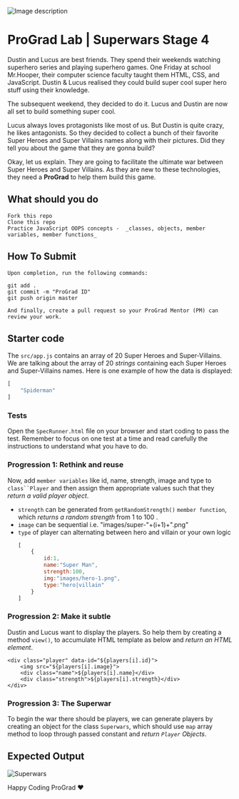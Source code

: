 ![Image description](https://i1.faceprep.in/ProGrad/face-logo-resized.png)

# ProGrad Lab | Superwars Stage 4

Dustin and Lucus are best friends. They spend their weekends watching superhero series and playing superhero games. One Friday at school Mr.Hooper, their computer science faculty taught them HTML, CSS, and JavaScript. Dustin & Lucus realised they could build super cool super hero stuff using their knowledge. 

The subsequent weekend, they decided to do it. Lucus and Dustin are now all set to build something super cool.

Lucus always loves protagonists like most of us. But Dustin is quite crazy, he likes antagonists. So they decided to collect a bunch of their favorite Super Heroes and Super Villains names along with their pictures. Did they tell you about the game that they are gonna build? 

Okay, let us explain. They are going to facilitate the ultimate war between Super Heroes and Super Villains. As they are new to these technologies, they need a **ProGrad** to help them build this game.

## What should you do
```
Fork this repo
Clone this repo
Practice JavaScript OOPS concepts -  _classes, objects, member variables, member functions_
```

## How To Submit
```
Upon completion, run the following commands:

git add .
git commit -m "ProGrad ID"
git push origin master

And finally, create a pull request so your ProGrad Mentor (PM) can review your work.
```

## Starter code

The `src/app.js` contains an array of 20 Super Heroes and Super-Villains. We are talking about the array of 20 _strings_ containing each Super Heroes and Super-Villains names. Here is one example of how the data is displayed:

```javascript
[
    "Spiderman"
]
```

### Tests

Open the `SpecRunner.html` file on your browser and start coding to pass the test. Remember to focus on one test at a time and read carefully the instructions to understand what you have to do.

### Progression 1: Rethink and reuse

Now, add `member variables` like id, name, strength, image and type to `class``Player` and then assign them appropriate values such that they _return a valid player object_.
*  `strength` can be generated from `getRandomStrength()` `member function`, which _returns a random strength_ from 1 to 100 .
* `image` can be sequential i.e. "images/super-"+(i+1)+".png"  
* `type` of player can alternating between hero and villain or your own logic
    ```javascript
    [
        {
            id:1,
            name:"Super Man",
            strength:100,
            img:"images/hero-1.png",
            type:"hero|villain"
        }
    ]
    ```

### Progression 2: Make it subtle

Dustin and Lucus want to display the players. So help them by creating a method `view()`, to accumulate HTML template as below and _return an HTML element_.
```JS
<div class="player" data-id="${players[i].id}">
    <img src="${players[i].image}">
    <div class="name">${players[i].name}</div>
    <div class="strength">${players[i].strength}</div>
</div>
```

### Progression 3: The Superwar

To begin the war there should be players, we can generate players by creating an object for the class `Superwars`, which should use `map` array method to loop through passed constant and _return `Player` Objects_. 

## Expected Output

![Superwars](doc/superwars-oops.png)

Happy Coding ProGrad ❤️
